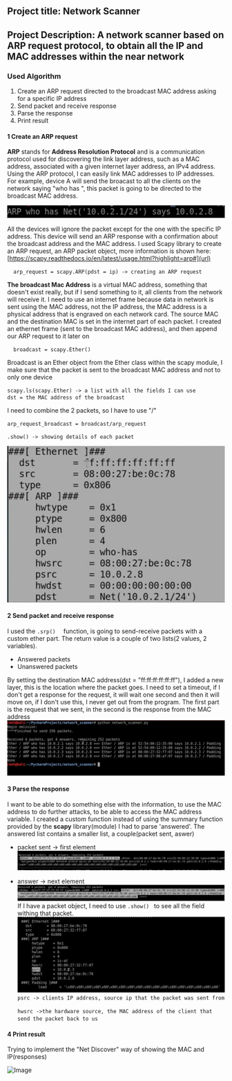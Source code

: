 ## Project title: Network Scanner
## Project Description: A network scanner based on ARP request protocol, to obtain all the IP and MAC addresses within the near network 


### Used Algorithm 


1. Create an ARP request directed to the broadcast MAC address asking for a specific IP address
2. Send packet and receive response
3. Parse the response
4. Print result

#### 1 Create an ARP request
**ARP** stands for **Address Resolution Protocol** and is a communication protocol used for discovering the link layer address, such as a MAC address, associated with a given internet layer address, an IPv4 address.
Using the ARP protocol, I can easily link MAC addresses to IP addresses.
For example, device A will send the broacast to all the clients on the network saying "who has <a specific IP address>", this packet is going to be directed to the broadcast MAC address.
  
![Image](18.png)

All the devices will ignore the packet except for the one with the specific IP address.
This device will send an ARP response with a confirmation about the broadcast address and the MAC address.
I used Scapy library to create an ARP request, an ARP packet object, more information is shown here: [https://scapy.readthedocs.io/en/latest/usage.html?highlight=arp#](url)
```
  arp_request = scapy.ARP(pdst = ip) -> creating an ARP request
``` 
**The broadcast Mac Address** is a virtual MAC address, something that doesn't exist really, but if I send something to it, all clients from the network will receive it.
I need to use an internet frame because data in network is sent using the MAC address, not the IP address, the MAC address is a physical address that is engraved on each network card. The source MAC and the destination MAC is set in the internet part of each packet.
I created an ethernet frame (sent to the broadcast MAC address), and then append our ARP request to it later on
```
  broadcast = scapy.Ether()
  ``` 
 Broadcast is an Ether object from the Ether class within the scapy module, I make sure that the packet is sent to the broadcast MAC address and not to only one device
```  
scapy.ls(scapy.Ether) -> a list with all the fields I can use
dst = the MAC address of the broadcast
 ``` 

I need to combine the 2 packets, so I have to use "/"
 ```  
arp_request_broadcast = broadcast/arp_request 
   ```
   ```
.show() -> showing details of each packet
   ```
![Image](photo4.png)

  
  
  #### 2  Send packet and receive response

I used the ```.srp()  ``` function, is going to send-receive packets with a custom ether part.
The return value is  a couple of two lists(2 values, 2 variables).
- Answered packets
- Unanswered packets
  
By setting the destination MAC address(dst = "ff:ff:ff:ff:ff:ff"), I added a new layer, this is the location where the packet goes.
I need to set a timeout, if I don't get a response for the request, it will wait one second and then it will move on, if I don't use this, I never get out from the program.
The first part is the request that we sent, in the second is the response from the MAC address
![Image](photo6.png)
 


#### 3 Parse the response


I want to be able to do something else with the information, to use the MAC address to do further attacks, to be able to access the MAC address variable.
I created a custom function instead of using the summary function provided by the **scapy** library(module)
I had to parse 'answered'.
The answered list contains a smaller list, a couple(packet sent, aswer)
- packet sent -> first element
  ![Image](photo9.png)
- answer -> next element
  ![Image](photo10.png)
If I have a packet object, I need to use  ```.show() ``` to see all the field withing that packet.
![Image](photo11.png)
 ```psrc -> clients IP address, source ip that the packet was sent from ```
  
  ```hwsrc ->the hardware source, the MAC address of the client that send the packet back to us ```

#### 4 Print result

Trying to implement the "Net Discover" way of showing the MAC and IP(responses)
  
![Image](17.png)
